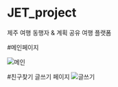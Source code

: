 # JET_project

제주 여행 동행자 & 계획 공유 여행 플랫폼 

#메인페이지

![메인](https://user-images.githubusercontent.com/79763173/109420465-ff3cab00-7a15-11eb-894d-7e52854d03f8.png)




#친구찾기 글쓰기 페이지
![글쓰기](https://user-images.githubusercontent.com/79763173/109423928-d243c480-7a24-11eb-80b0-b8e9eb49c3ed.jpg)
